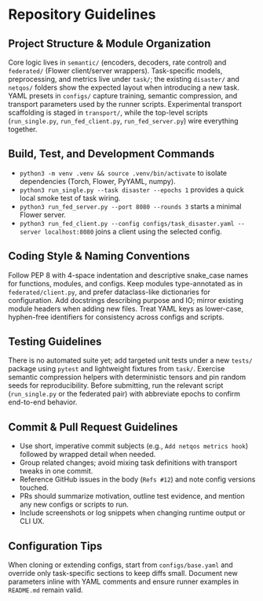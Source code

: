 # Repository Guidelines

## Project Structure & Module Organization
Core logic lives in `semantic/` (encoders, decoders, rate control) and `federated/` (Flower client/server wrappers). Task-specific models, preprocessing, and metrics live under `task/`; the existing `disaster/` and `netqos/` folders show the expected layout when introducing a new task. YAML presets in `configs/` capture training, semantic compression, and transport parameters used by the runner scripts. Experimental transport scaffolding is staged in `transport/`, while the top-level scripts (`run_single.py`, `run_fed_client.py`, `run_fed_server.py`) wire everything together.

## Build, Test, and Development Commands
- `python3 -m venv .venv && source .venv/bin/activate` to isolate dependencies (Torch, Flower, PyYAML, numpy).
- `python3 run_single.py --task disaster --epochs 1` provides a quick local smoke test of task wiring.
- `python3 run_fed_server.py --port 8080 --rounds 3` starts a minimal Flower server.
- `python3 run_fed_client.py --config configs/task_disaster.yaml --server localhost:8080` joins a client using the selected config.

## Coding Style & Naming Conventions
Follow PEP 8 with 4-space indentation and descriptive snake_case names for functions, modules, and configs. Keep modules type-annotated as in `federated/client.py`, and prefer dataclass-like dictionaries for configuration. Add docstrings describing purpose and IO; mirror existing module headers when adding new files. Treat YAML keys as lower-case, hyphen-free identifiers for consistency across configs and scripts.

## Testing Guidelines
There is no automated suite yet; add targeted unit tests under a new `tests/` package using `pytest` and lightweight fixtures from `task/`. Exercise semantic compression helpers with deterministic tensors and pin random seeds for reproducibility. Before submitting, run the relevant script (`run_single.py` or the federated pair) with abbreviate epochs to confirm end-to-end behavior.

## Commit & Pull Request Guidelines
- Use short, imperative commit subjects (e.g., `Add netqos metrics hook`) followed by wrapped detail when needed.
- Group related changes; avoid mixing task definitions with transport tweaks in one commit.
- Reference GitHub issues in the body (`Refs #12`) and note config versions touched.
- PRs should summarize motivation, outline test evidence, and mention any new configs or scripts to run.
- Include screenshots or log snippets when changing runtime output or CLI UX.

## Configuration Tips
When cloning or extending configs, start from `configs/base.yaml` and override only task-specific sections to keep diffs small. Document new parameters inline with YAML comments and ensure runner examples in `README.md` remain valid.
